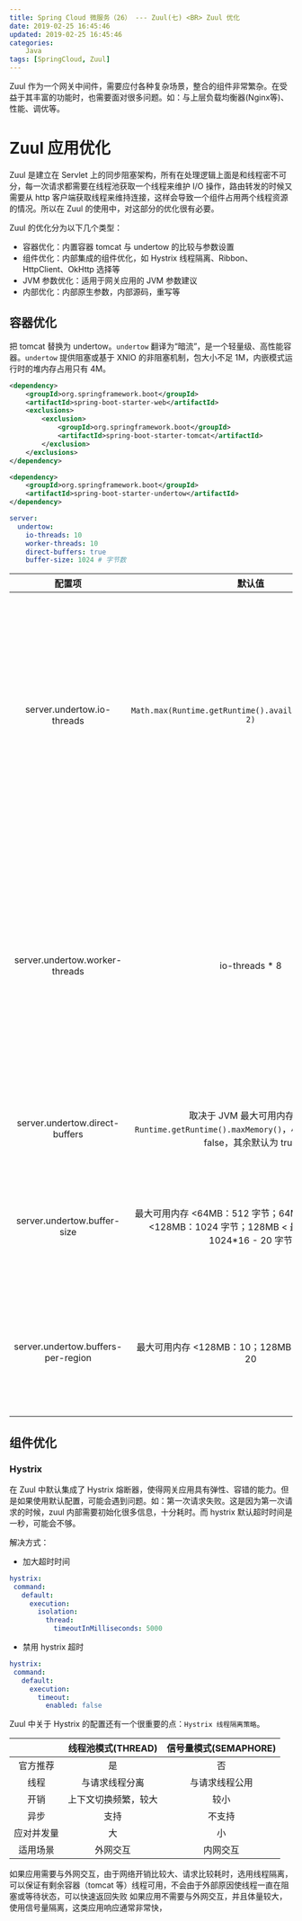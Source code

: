 ```yaml
---
title: Spring Cloud 微服务（26） --- Zuul(七) <BR> Zuul 优化
date: 2019-02-25 16:45:46
updated: 2019-02-25 16:45:46
categories:
    Java
tags: [SpringCloud, Zuul]
---
```



Zuul 作为一个网关中间件，需要应付各种复杂场景，整合的组件非常繁杂。在受益于其丰富的功能时，也需要面对很多问题。如：与上层负载均衡器(Nginx等)、性能、调优等。

<!-- more -->

# Zuul 应用优化

Zuul 是建立在 Servlet 上的同步阻塞架构，所有在处理逻辑上面是和线程密不可分，每一次请求都需要在线程池获取一个线程来维护 I/O 操作，路由转发的时候又需要从 http 客户端获取线程来维持连接，这样会导致一个组件占用两个线程资源的情况。所以在 Zuul 的使用中，对这部分的优化很有必要。

Zuul 的优化分为以下几个类型：
- 容器优化：内置容器 tomcat 与 undertow 的比较与参数设置
- 组件优化：内部集成的组件优化，如 Hystrix 线程隔离、Ribbon、HttpClient、OkHttp 选择等
- JVM 参数优化：适用于网关应用的 JVM 参数建议
- 内部优化：内部原生参数，内部源码，重写等


## 容器优化

把 tomcat 替换为 undertow。`undertow` 翻译为“暗流”，是一个轻量级、高性能容器。`undertow` 提供阻塞或基于 XNIO 的非阻塞机制，包大小不足 1M，内嵌模式运行时的堆内存占用只有 4M。

```xml
<dependency>
    <groupId>org.springframework.boot</groupId>
    <artifactId>spring-boot-starter-web</artifactId>
    <exclusions>
        <exclusion>
            <groupId>org.springframework.boot</groupId>
            <artifactId>spring-boot-starter-tomcat</artifactId>
        </exclusion>
    </exclusions>
</dependency>

<dependency>
    <groupId>org.springframework.boot</groupId>
    <artifactId>spring-boot-starter-undertow</artifactId>
</dependency>
```

```yml
server:
  undertow:
    io-threads: 10
    worker-threads: 10
    direct-buffers: true
    buffer-size: 1024 # 字节数
```

| 配置项 | 默认值 | 说明 |
| :-: | :-: | :-: |
| server.undertow.io-threads | `Math.max(Runtime.getRuntime().availableProcessors(), 2)` | 设置 IO 线程数，它主要执行非阻塞的任务，它们负责多个连接，默认设置每个 CPU 核心有一个线程。不要设置太大，否则启动项目会报错：打开文件数过多 |
| server.undertow.worker-threads | io-threads * 8 | 阻塞任务线程数，当执行类型 Servlet 请求阻塞 IO 操作，undertow 会从这个线程池中取得线程。值设置取决于系统线程执行任务的阻塞系统，默认是 IO 线程数 * 8 |
| server.undertow.direct-buffers | 取决于 JVM 最大可用内存大小`Runtime.getRuntime().maxMemory()`，小于 64MB 默认为 false，其余默认为 true | 是否分配直接内存（NIO 直接分配的堆外内存 |
| server.undertow.buffer-size | 最大可用内存 <64MB：512 字节；64MB< 最大可用内存 <128MB：1024 字节；128MB < 最大可用内存：1024*16 - 20 字节 | 每块 buffer 的空间大小，空间越小利用越充分，设置太大会影响其他应用 |
| server.undertow.buffers-per-region | 最大可用内存 <128MB：10；128MB < 最大可用内存：20 | 每个区域分配的 buffer 数量，pool 大小是 buffer-size * buffer-per-region |

## 组件优化

### Hystrix

在 Zuul 中默认集成了 Hystrix 熔断器，使得网关应用具有弹性、容错的能力。但是如果使用默认配置，可能会遇到问题。如：第一次请求失败。这是因为第一次请求的时候，zuul 内部需要初始化很多信息，十分耗时。而 hystrix 默认超时时间是一秒，可能会不够。

解决方式：
- 加大超时时间
```yml
hystrix:
 command:
   default: 
     execution:
       isolation:
         thread:
           timeoutInMilliseconds: 5000 
```

- 禁用 hystrix 超时
```yml
hystrix:
 command:
   default: 
     execution:
       timeout:
         enabled: false    
```

Zuul 中关于 Hystrix 的配置还有一个很重要的点：`Hystrix 线程隔离策略`。

| | 线程池模式(THREAD) | 信号量模式(SEMAPHORE) |
| :-: | :-: | :-: |
| 官方推荐 | 是 | 否 |
| 线程 | 与请求线程分离 | 与请求线程公用 |
| 开销 | 上下文切换频繁，较大 | 较小 |
| 异步 | 支持 | 不支持 |
| 应对并发量 | 大 | 小 |
| 适用场景 | 外网交互 | 内网交互 |



如果应用需要与外网交互，由于网络开销比较大、请求比较耗时，选用线程隔离，可以保证有剩余容器（tomcat 等）线程可用，不会由于外部原因使线程一直在阻塞或等待状态，可以快速返回失败
如果应用不需要与外网交互，并且体量较大，使用信号量隔离，这类应用响应通常非常快，